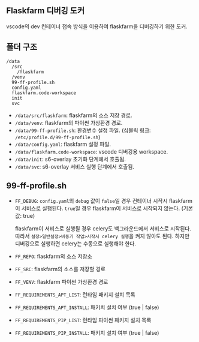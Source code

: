 ## Flaskfarm 디버깅 도커
vscode의 dev 컨테이너 접속 방식을 이용하여 flaskfarm을 디버깅하기 위한 도커.

## 폴더 구조
```
/data
  /src
    /flaskfarm
  /venv
  99-ff-profile.sh
  config.yaml
  flaskfarm.code-workspace
  init
  svc
```
- `/data/src/flaskfarm`: flaskfarm의 소스 저장 경로.
- `/data/venv`: flaskfarm의 파이썬 가상환경 경로.
- `/data/99-ff-profile.sh`: 환경변수 설정 파일. (심볼릭 링크: `/etc/profile.d/99-ff-profile.sh`)
- `/data/config.yaml`: flaskfarm 설정 파일.
- `/data/flaskfarm.code-workspace`: vscode 디버깅용 workspace.
- `/data/init`: s6-overlay 초기화 단계에서 호출됨.
- `/data/svc`: s6-overlay 서비스 실행 단계에서 호출됨.

## 99-ff-profile.sh
- `FF_DEBUG`: `config.yaml`의 `debug` 값이 `false`일 경우 컨테이너 시작시 flaskfarm이 서비스로 실행된다. `true`일 경우 flaskfarm이 서비스로 시작되지 않는다. (기본값: true)

  flaskfarm이 서비스로 실행될 경우 celery도 백그라운드에서 서비스로 시작된다. 따라서 `설정>일반설정>비동기 작업>시작시 celery 실행`을 켜지 않아도 된다. 하지만 디버깅으로 실행하면 celery는 수동으로 실행해야 한다.

- `FF_REPO`: flaskfarm의 소스 저장소
- `FF_SRC`: flaskfarm의 소스를 저장할 경로
- `FF_VENV`: flaskfarm 파이썬 가상환경 경로
- `FF_REQUIREMENTS_APT_LIST`: 런타임 패키지 설치 목록
- `FF_REQUIREMENTS_APT_INSTALL`: 패키치 설치 여부 (true | false)
- `FF_REQUIREMENTS_PIP_LIST`: 런타임 파이썬 패키지 설치 목록
- `FF_REQUIREMENTS_PIP_INSTALL`: 패키지 설치 여부 (true | false)
